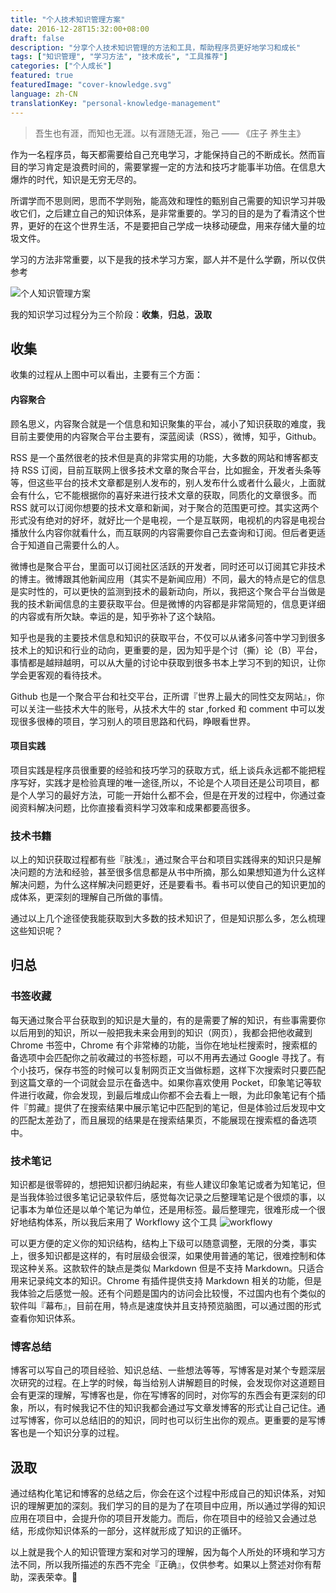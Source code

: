 ```yaml
---
title: "个人技术知识管理方案"
date: 2016-12-28T15:32:00+08:00
draft: false
description: "分享个人技术知识管理的方法和工具，帮助程序员更好地学习和成长"
tags: ["知识管理", "学习方法", "技术成长", "工具推荐"]
categories: ["个人成长"]
featured: true
featuredImage: "cover-knowledge.svg"
language: zh-CN
translationKey: "personal-knowledge-management"
---
```


> 吾生也有涯，而知也无涯。以有涯随无涯，殆己 —— 《庄子 养生主》

作为一名程序员，每天都需要给自己充电学习，才能保持自己的不断成长。然而盲目的学习肯定是浪费时间的，需要掌握一定的方法和技巧才能事半功倍。在信息大爆炸的时代，知识是无穷无尽的。

所谓学而不思则罔，思而不学则殆，能高效和理性的甄别自己需要的知识学习并吸收它们，之后建立自己的知识体系，是非常重要的。学习的目的是为了看清这个世界，更好的在这个世界生活，不是要把自己学成一块移动硬盘，用来存储大量的垃圾文件。

学习的方法非常重要，以下是我的技术学习方案，鄙人并不是什么学霸，所以仅供参考

![个人知识管理方案](/blog/images/2016/12/知识管理.png)

我的知识学习过程分为三个阶段：**收集**，**归总**，**汲取**

## 收集

收集的过程从上图中可以看出，主要有三个方面：

#### 内容聚合

顾名思义，内容聚合就是一个信息和知识聚集的平台，减小了知识获取的难度，我目前主要使用的内容聚合平台主要有，深蓝阅读（RSS），微博，知乎，Github。

RSS 是一个虽然很老的技术但是真的非常实用的功能，大多数的网站和博客都支持 RSS 订阅，目前互联网上很多技术文章的聚合平台，比如掘金，开发者头条等等，但这些平台的技术文章都是别人发布的，别人发布什么或者什么最火，上面就会有什么，它不能根据你的喜好来进行技术文章的获取，同质化的文章很多。而 RSS 就可以订阅你想要的技术文章和新闻，对于聚合的范围更可控。其实这两个形式没有绝对的好坏，就好比一个是电视，一个是互联网，电视机的内容是电视台播放什么内容你就看什么，而互联网的内容需要你自己去查询和订阅。但后者更适合于知道自己需要什么的人。

微博也是聚合平台，里面可以订阅社区活跃的开发者，同时还可以订阅其它非技术的博主。微博跟其他新闻应用（其实不是新闻应用）不同，最大的特点是它的信息是实时性的，可以更快的监测到技术的最新动向，所以，我把这个聚合平台当做是我的技术新闻信息的主要获取平台。但是微博的内容都是非常简短的，信息更详细的内容或有所欠缺。幸运的是，知乎弥补了这个缺陷。

知乎也是我的主要技术信息和知识的获取平台，不仅可以从诸多问答中学习到很多技术上的知识和行业的动向，更重要的是，因为知乎是个讨（撕）论（B）平台，事情都是越辩越明，可以从大量的讨论中获取到很多书本上学习不到的知识，让你学会更客观的看待技术。

Github 也是一个聚合平台和社交平台，正所谓『世界上最大的同性交友网站』，你可以关注一些技术大牛的账号，从技术大牛的 star ,forked 和 comment 中可以发现很多很棒的项目，学习别人的项目思路和代码，睁眼看世界。


#### 项目实践

项目实践是程序员很重要的经验和技巧学习的获取方式，纸上谈兵永远都不能把程序写好，实践才是检验真理的唯一途径,所以，不论是个人项目还是公司项目，都是个人学习的最好方法，可能一开始什么都不会，但是在开发的过程中，你通过查阅资料解决问题，比你直接看资料学习效率和成果都要高很多。

### 技术书籍

以上的知识获取过程都有些『肤浅』，通过聚合平台和项目实践得来的知识只是解决问题的方法和经验，甚至很多信息都是从书中所摘，那么如果想知道为什么这样解决问题，为什么这样解决问题更好，还是要看书。看书可以使自己的知识更加的成体系，更深刻的理解自己所做的事情。


通过以上几个途径使我能获取到大多数的技术知识了，但是知识那么多，怎么梳理这些知识呢？

## 归总

### 书签收藏

每天通过聚合平台获取到的知识是大量的，有的是需要了解的知识，有些事需要你以后用到的知识，所以一般把我未来会用到的知识（网页），我都会把他收藏到 Chrome 书签中，Chrome 有个非常棒的功能，当你在地址栏搜索时，搜索框的备选项中会匹配你之前收藏过的书签标题，可以不用再去通过 Google 寻找了。有个小技巧，保存书签的时候可以复制网页正文当做标题，这样下次搜索时只要匹配到这篇文章的一个词就会显示在备选中。如果你喜欢使用 Pocket，印象笔记等软件进行收藏，你会发现，到最后堆成山你都不会去看上一眼，为此印象笔记有个插件『剪藏』提供了在搜索结果中展示笔记中匹配到的笔记，但是体验过后发现中文的匹配太差劲了，而且展现的结果是在搜索结果页，不能展现在搜索框的备选项中。

### 技术笔记

知识都是很零碎的，想把知识都归纳起来，有些人建议印象笔记或者为知笔记，但是当我体验过很多笔记记录软件后，感觉每次记录之后整理笔记是个很烦的事，以记事本为单位还是以单个笔记为单位，还是用标签。最后整理完，很难形成一个很好地结构体系，所以我后来用了 Workflowy 这个工具
![workflowy](/blog/images/2016/12/workflowy.png)

可以更方便的定义你的知识结构，结构上下级可以随意调整，无限的分类，事实上，很多知识都是这样的，有时层级会很深，如果使用普通的笔记，很难控制和体现这种关系。这款软件的缺点是类似 Markdown 但是不支持 Markdown。只适合用来记录纯文本的知识。Chrome 有插件提供支持 Markdown 相关的功能，但是我体验之后感觉一般。还有个问题是国内的访问会比较慢，不过国内也有个类似的软件叫『幕布』，目前在用，特点是速度快并且支持预览脑图，可以通过图的形式查看你知识体系。

### 博客总结

博客可以写自己的项目经验、知识总结、一些想法等等，写博客是对某个专题深层次研究的过程。在上学的时候，每当给别人讲解题目的时候，会发现你对这道题目会有更深的理解，写博客也是，你在写博客的同时，对你写的东西会有更深刻的印象，所以，有时候我记不住的知识我都会通过写文章发博客的形式让自己记住。通过写博客，你可以总结旧的的知识，同时也可以衍生出你的观点。更重要的是写博客也是一个知识分享的过程。


## 汲取

通过结构化笔记和博客的总结之后，你会在这个过程中形成自己的知识体系，对知识的理解更加的深刻。我们学习的目的是为了在项目中应用，所以通过学得的知识应用在项目中，会提升你的项目开发能力。而后，你在项目中的经验又会通过总结，形成你知识体系的一部分，这样就形成了知识的正循环。


以上就是我个人的知识管理方案和对学习的理解，因为每个人所处的环境和学习方法不同，所以我所描述的东西不完全『正确』，仅供参考。如果以上赘述对你有帮助，深表荣幸。🐶
